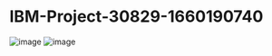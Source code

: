 # IBM-Project-30829-1660190740
![image](https://user-images.githubusercontent.com/64689477/201712988-40b1b123-989d-4ad8-bce2-29d2d2404531.png)
![image](https://user-images.githubusercontent.com/64689477/201713234-8856ac99-10d5-4a99-8a40-c2844a672714.png)
